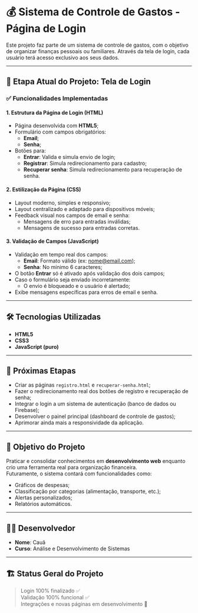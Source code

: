 # 💰 Sistema de Controle de Gastos - Página de Login

Este projeto faz parte de um sistema de controle de gastos, com o objetivo de organizar finanças pessoais ou familiares. Através da tela de login, cada usuário terá acesso exclusivo aos seus dados.

---

## 🚀 Etapa Atual do Projeto: Tela de Login

### ✅ Funcionalidades Implementadas

#### 1. **Estrutura da Página de Login (HTML)**
- Página desenvolvida com **HTML5**;
- Formulário com campos obrigatórios:
  - **Email**;
  - **Senha**;
- Botões para:
  - **Entrar**: Valida e simula envio de login;
  - **Registrar**: Simula redirecionamento para cadastro;
  - **Recuperar senha**: Simula redirecionamento para recuperação de senha.

#### 2. **Estilização da Página (CSS)**
- Layout moderno, simples e responsivo;
- Layout centralizado e adaptado para dispositivos móveis;
- Feedback visual nos campos de email e senha:
  - Mensagens de erro para entradas inválidas;
  - Mensagens de sucesso para entradas corretas.

#### 3. **Validação de Campos (JavaScript)**
- Validação em tempo real dos campos:
  - **Email**: Formato válido (ex: nome@email.com);
  - **Senha**: No mínimo 6 caracteres;
- O botão **Entrar** só é ativado após validação dos dois campos;
- Caso o formulário seja enviado incorretamente:
  - O envio é bloqueado e o usuário é alertado;
- Exibe mensagens específicas para erros de email e senha.

---

## 🛠 Tecnologias Utilizadas
- **HTML5**
- **CSS3**
- **JavaScript (puro)**

---

## 📌 Próximas Etapas
- Criar as páginas `registro.html` e `recuperar-senha.html`;
- Fazer o redirecionamento real dos botões de registro e recuperação de senha;
- Integrar o login a um sistema de autenticação (banco de dados ou Firebase);
- Desenvolver o painel principal (dashboard de controle de gastos);
- Aprimorar ainda mais a responsividade da aplicação.

---

## 🎯 Objetivo do Projeto
Praticar e consolidar conhecimentos em **desenvolvimento web** enquanto crio uma ferramenta real para organização financeira.  
Futuramente, o sistema contará com funcionalidades como:
- Gráficos de despesas;
- Classificação por categorias (alimentação, transporte, etc.);
- Alertas personalizados;
- Relatórios automáticos.

---

## 👨‍💻 Desenvolvedor
- **Nome**: Cauã
- **Curso**: Análise e Desenvolvimento de Sistemas

---

## 🏗️ Status Geral do Projeto
> Login 100% finalizado ✅  
> Validação 100% funcional ✅  
> Integrações e novas páginas em desenvolvimento 🚧

